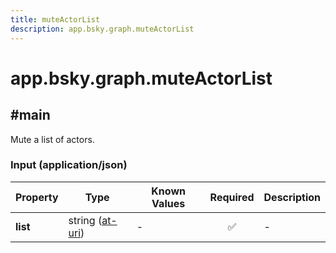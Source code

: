 ```yaml
---
title: muteActorList
description: app.bsky.graph.muteActorList
---
```


# app.bsky.graph.muteActorList

## #main

Mute a list of actors.

### Input (application/json)

| Property | Type | Known Values | Required | Description |
| --- | --- | --- | :---: | --- |
| **list** | string ([at-uri](https://atproto.com/specs/at-uri-scheme)) | - | ✅ | - |
